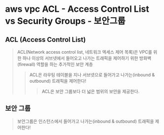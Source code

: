 # aws vpc ACL - Access Control List vs Security Groups - 보안그룹

## ACL (Access Control List)

> ACL(Network access control list, 네트워크 엑세스 제어 목록)은 VPC를 위한 하나 이상의 서브넷에서 들어오고 나가는 트래픽을 제어하기 위한 방화벽(firewall) 역할을 하는 추가적인 보안 계층
>
> > ACL은 라우팅 테이블을 지나 서브넷으로 들어가고 나가는(inbound & outbound) 트래픽을 제어한다!
> >
> > > ACL은 보안 그룹보다 더 넓은 범위의 보안을 제공한다.

## 보안 그룹

> 보안그룹은 인스턴스에서 들어가고 나가는(inbound & outbound) 트래픽을 제어한다!
